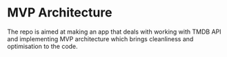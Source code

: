 # MVP Architecture

The repo is aimed at making an app that deals with working with TMDB API and implementing MVP architecture which brings cleanliness and optimisation to the code.  
